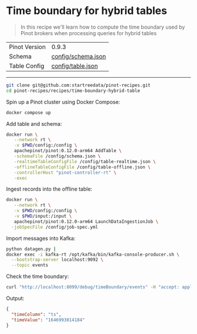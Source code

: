 # Time boundary for hybrid tables

> In this recipe we'll learn how to compute the time boundary used by Pinot brokers when processing queries for hybrid tables

<table>
  <tr>
    <td>Pinot Version</td>
    <td>0.9.3</td>
  </tr>
  <tr>
    <td>Schema</td>
    <td><a href="config/schema.json">config/schema.json</a></td>
  </tr>
    <tr>
    <td>Table Config</td>
    <td><a href="config/table.json">config/table.json</a></td>
  </tr>
</table>

<!-- This is the code for the following recipe: https://dev.startree.ai/docs/pinot/recipes/time-boundary-hybrid-table -->

***

```bash
git clone git@github.com:startreedata/pinot-recipes.git
cd pinot-recipes/recipes/time-boundary-hybrid-table
```

Spin up a Pinot cluster using Docker Compose:

```bash
docker compose up
```

Add table and schema:

```bash
docker run \
   --network rt \
   -v $PWD/config:/config \
   apachepinot/pinot:0.12.0-arm64 AddTable \
   -schemaFile /config/schema.json \
   -realtimeTableConfigFile /config/table-realtime.json \
   -offlineTableConfigFile /config/table-offline.json \
   -controllerHost "pinot-controller-rt" \
   -exec
```

Ingest records into the offline table:

```bash
docker run \
   --network rt \
   -v $PWD/config:/config \
   -v $PWD/input:/input \
   apachepinot/pinot:0.12.0-arm64 LaunchDataIngestionJob \
  -jobSpecFile /config/job-spec.yml
```

Import messages into Kafka:

```bash
python datagen.py |
docker exec -i kafka-rt /opt/kafka/bin/kafka-console-producer.sh \
  --bootstrap-server localhost:9092 \
  --topic events
```

Check the time boundary:

```bash
curl "http://localhost:8099/debug/timeBoundary/events" -H "accept: application/json" 2>/dev/null | jq '.'
```

Output:
```json
{
  "timeColumn": "ts",
  "timeValue": "1646993014184"
}
```